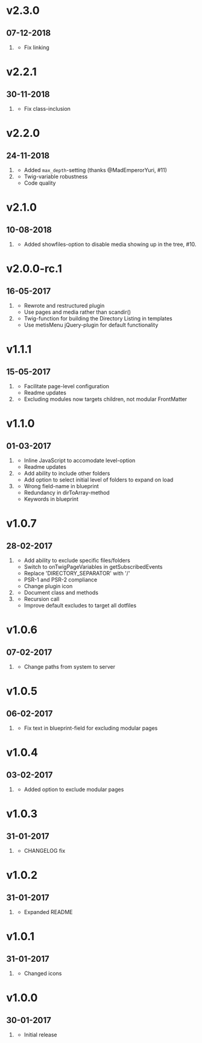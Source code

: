 # v2.3.0
## 07-12-2018

1. [](#bugfix)
    * Fix linking

# v2.2.1
## 30-11-2018

1. [](#bugfix)
    * Fix class-inclusion

# v2.2.0
## 24-11-2018

1. [](#new)
    * Added `max_depth`-setting (thanks @MadEmperorYuri, #11)
2. [](#improved)
    * Twig-variable robustness
    * Code quality

# v2.1.0
## 10-08-2018

1. [](#new)
    * Added showfiles-option to disable media showing up in the tree, #10.

# v2.0.0-rc.1
## 16-05-2017

1. [](#improved)
    * Rewrote and restructured plugin
    * Use pages and media rather than scandir()
2. [](#new)
    * Twig-function for building the Directory Listing in templates
    * Use metisMenu jQuery-plugin for default functionality

# v1.1.1
## 15-05-2017

1. [](#improved)
    * Facilitate page-level configuration
    * Readme updates
2. [](#bugfix)
    * Excluding modules now targets children, not modular FrontMatter

# v1.1.0
## 01-03-2017

1. [](#improved)
    * Inline JavaScript to accomodate level-option
    * Readme updates
2. [](#new)
    * Add ability to include other folders
    * Add option to select initial level of folders to expand on load
3. [](#bugfix)
    * Wrong field-name in blueprint
    * Redundancy in dirToArray-method
    * Keywords in blueprint

# v1.0.7
## 28-02-2017

1. [](#improved)
    * Add ability to exclude specific files/folders
    * Switch to onTwigPageVariables in getSubscribedEvents
    * Replace 'DIRECTORY_SEPARATOR' with '/'
    * PSR-1 and PSR-2 compliance
    * Change plugin icon
2. [](#new)
    * Document class and methods
3. [](#bugfix)
    * Recursion call
    * Improve default excludes to target all dotfiles

# v1.0.6
## 07-02-2017

1. [](#bugfix)
    * Change paths from system to server

# v1.0.5
## 06-02-2017

1. [](#bugfix)
    * Fix text in blueprint-field for excluding modular pages

# v1.0.4
## 03-02-2017

1. [](#new)
    * Added option to exclude modular pages

# v1.0.3
## 31-01-2017

1. [](#improved)
    * CHANGELOG fix

# v1.0.2
## 31-01-2017

1. [](#improved)
    * Expanded README

# v1.0.1
## 31-01-2017

1. [](#improved)
    * Changed icons

# v1.0.0
## 30-01-2017

1. [](#new)
    * Initial release
